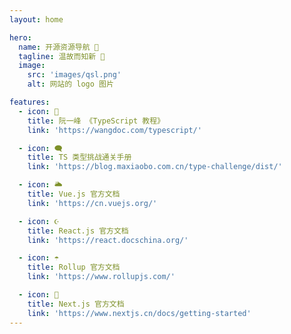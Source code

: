 ```yaml
---
layout: home

hero:
  name: 开源资源导航 🚀
  tagline: 温故而知新 📖
  image:
    src: 'images/qsl.png'
    alt: 网站的 logo 图片

features:
  - icon: 📖
    title: 阮一峰 《TypeScript 教程》
    link: 'https://wangdoc.com/typescript/'

  - icon: 🗨️
    title: TS 类型挑战通关手册
    link: 'https://blog.maxiaobo.com.cn/type-challenge/dist/'

  - icon: 🌥️
    title: Vue.js 官方文档
    link: 'https://cn.vuejs.org/'

  - icon: ☪️
    title: React.js 官方文档
    link: 'https://react.docschina.org/'

  - icon: ☂️
    title: Rollup 官方文档
    link: 'https://www.rollupjs.com/'

  - icon: 📓
    title: Next.js 官方文档
    link: 'https://www.nextjs.cn/docs/getting-started'
---
```


<style>
.VPHome{
margin-top: 50px;
}

.VPHomeFeatures{
margin-top: 50px;
}

</style>
